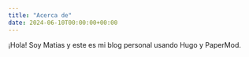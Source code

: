 ```yaml
---
title: "Acerca de"
date: 2024-06-10T00:00:00+00:00
---
```


¡Hola! Soy Matias y este es mi blog personal usando Hugo y PaperMod.

